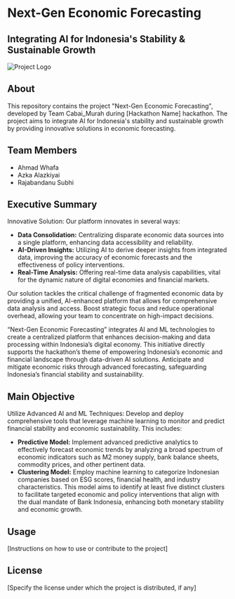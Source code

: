 # Next-Gen Economic Forecasting

## Integrating AI for Indonesia's Stability & Sustainable Growth

![Project Logo](link_to_logo.png)

## About
This repository contains the project "Next-Gen Economic Forecasting", developed by Team Cabai_Murah during [Hackathon Name] hackathon. The project aims to integrate AI for Indonesia's stability and sustainable growth by providing innovative solutions in economic forecasting.

## Team Members
- Ahmad Whafa
- Azka Alazkiyai
- Rajabandanu Subhi

## Executive Summary
Innovative Solution: Our platform innovates in several ways:
- **Data Consolidation:** Centralizing disparate economic data sources into a single platform, enhancing data accessibility and reliability.
- **AI-Driven Insights:** Utilizing AI to derive deeper insights from integrated data, improving the accuracy of economic forecasts and the effectiveness of policy interventions.
- **Real-Time Analysis:** Offering real-time data analysis capabilities, vital for the dynamic nature of digital economies and financial markets.

Our solution tackles the critical challenge of fragmented economic data by providing a unified, AI-enhanced platform that allows for comprehensive data analysis and access. Boost strategic focus and reduce operational overhead, allowing your team to concentrate on high-impact decisions.

“Next-Gen Economic Forecasting” integrates AI and ML technologies to create a centralized platform that enhances decision-making and data processing within Indonesia’s digital economy. This initiative directly supports the hackathon’s theme of empowering Indonesia’s economic and financial landscape through data-driven AI solutions. Anticipate and mitigate economic risks through advanced forecasting, safeguarding Indonesia’s financial stability and sustainability.

## Main Objective
Utilize Advanced AI and ML Techniques: Develop and deploy comprehensive tools that leverage machine learning to monitor and predict financial stability and economic sustainability. This includes:
- **Predictive Model:** Implement advanced predictive analytics to effectively forecast economic trends by analyzing a broad spectrum of economic indicators such as M2 money supply, bank balance sheets, commodity prices, and other pertinent data.
- **Clustering Model:** Employ machine learning to categorize Indonesian companies based on ESG scores, financial health, and industry characteristics. This model aims to identify at least five distinct clusters to facilitate targeted economic and policy interventions that align with the dual mandate of Bank Indonesia, enhancing both monetary stability and economic growth.

## Usage
[Instructions on how to use or contribute to the project]

## License
[Specify the license under which the project is distributed, if any]

